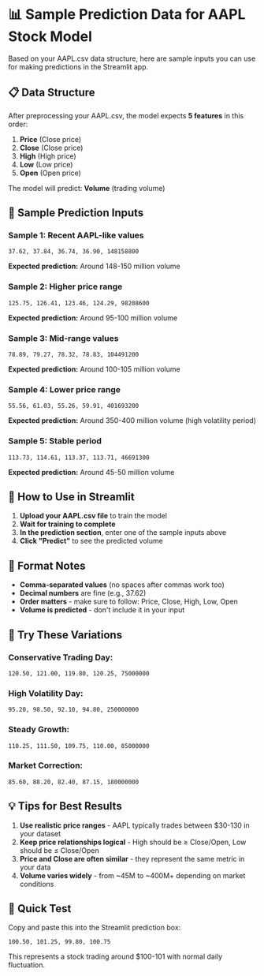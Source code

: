 # 📊 Sample Prediction Data for AAPL Stock Model

Based on your AAPL.csv data structure, here are sample inputs you can use for making predictions in the Streamlit app.

## 📋 Data Structure
After preprocessing your AAPL.csv, the model expects **5 features** in this order:
1. **Price** (Close price)
2. **Close** (Close price) 
3. **High** (High price)
4. **Low** (Low price)
5. **Open** (Open price)

The model will predict: **Volume** (trading volume)

## 🎯 Sample Prediction Inputs

### Sample 1: Recent AAPL-like values
```
37.62, 37.84, 36.74, 36.90, 148158800
```
**Expected prediction:** Around 148-150 million volume

### Sample 2: Higher price range
```
125.75, 126.41, 123.46, 124.29, 98208600
```
**Expected prediction:** Around 95-100 million volume

### Sample 3: Mid-range values
```
78.89, 79.27, 78.32, 78.83, 104491200
```
**Expected prediction:** Around 100-105 million volume

### Sample 4: Lower price range
```
55.56, 61.03, 55.26, 59.91, 401693200
```
**Expected prediction:** Around 350-400 million volume (high volatility period)

### Sample 5: Stable period
```
113.73, 114.61, 113.37, 113.71, 46691300
```
**Expected prediction:** Around 45-50 million volume

## 🔧 How to Use in Streamlit

1. **Upload your AAPL.csv file** to train the model
2. **Wait for training to complete** 
3. **In the prediction section**, enter one of the sample inputs above
4. **Click "Predict"** to see the predicted volume

## 📝 Format Notes

- **Comma-separated values** (no spaces after commas work too)
- **Decimal numbers** are fine (e.g., 37.62)
- **Order matters** - make sure to follow: Price, Close, High, Low, Open
- **Volume is predicted** - don't include it in your input

## 🎲 Try These Variations

### Conservative Trading Day:
```
120.50, 121.00, 119.80, 120.25, 75000000
```

### High Volatility Day:
```
95.20, 98.50, 92.10, 94.80, 250000000
```

### Steady Growth:
```
110.25, 111.50, 109.75, 110.00, 85000000
```

### Market Correction:
```
85.60, 88.20, 82.40, 87.15, 180000000
```

## 💡 Tips for Best Results

1. **Use realistic price ranges** - AAPL typically trades between $30-130 in your dataset
2. **Keep price relationships logical** - High should be ≥ Close/Open, Low should be ≤ Close/Open  
3. **Price and Close are often similar** - they represent the same metric in your data
4. **Volume varies widely** - from ~45M to ~400M+ depending on market conditions

## 🚀 Quick Test

Copy and paste this into the Streamlit prediction box:
```
100.50, 101.25, 99.80, 100.75
```

This represents a stock trading around $100-101 with normal daily fluctuation.
